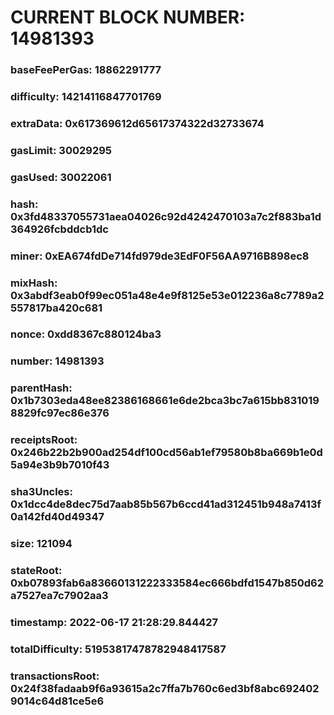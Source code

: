 # CURRENT BLOCK NUMBER: 14981393

### baseFeePerGas: 18862291777
### difficulty: 14214116847701769
### extraData: 0x617369612d65617374322d32733674
### gasLimit: 30029295
### gasUsed: 30022061
### hash: 0x3fd48337055731aea04026c92d4242470103a7c2f883ba1d364926fcbddcb1dc
### miner: 0xEA674fdDe714fd979de3EdF0F56AA9716B898ec8
### mixHash: 0x3abdf3eab0f99ec051a48e4e9f8125e53e012236a8c7789a2557817ba420c681
### nonce: 0xdd8367c880124ba3
### number: 14981393
### parentHash: 0x1b7303eda48ee82386168661e6de2bca3bc7a615bb8310198829fc97ec86e376
### receiptsRoot: 0x246b22b2b900ad254df100cd56ab1ef79580b8ba669b1e0d5a94e3b9b7010f43
### sha3Uncles: 0x1dcc4de8dec75d7aab85b567b6ccd41ad312451b948a7413f0a142fd40d49347
### size: 121094
### stateRoot: 0xb07893fab6a83660131222333584ec666bdfd1547b850d62a7527ea7c7902aa3
### timestamp: 2022-06-17 21:28:29.844427
### totalDifficulty: 51953817478782948417587
### transactionsRoot: 0x24f38fadaab9f6a93615a2c7ffa7b760c6ed3bf8abc6924029014c64d81ce5e6
